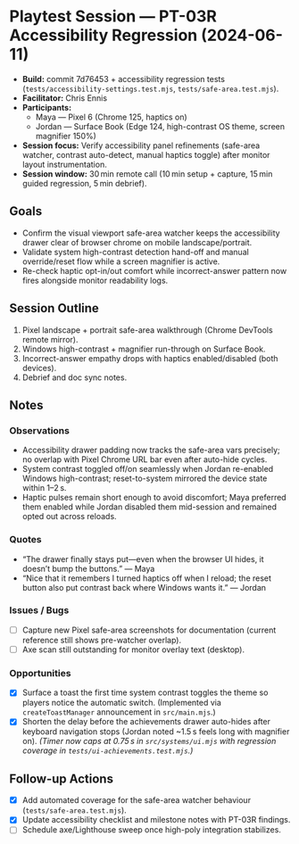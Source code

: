 # Playtest Session — PT-03R Accessibility Regression (2024-06-11)

- **Build:** commit 7d76453 + accessibility regression tests (`tests/accessibility-settings.test.mjs`, `tests/safe-area.test.mjs`).
- **Facilitator:** Chris Ennis
- **Participants:**
  - Maya — Pixel 6 (Chrome 125, haptics on)
  - Jordan — Surface Book (Edge 124, high-contrast OS theme, screen magnifier 150%)
- **Session focus:** Verify accessibility panel refinements (safe-area watcher, contrast auto-detect, manual haptics toggle) after monitor layout instrumentation.
- **Session window:** 30 min remote call (10 min setup + capture, 15 min guided regression, 5 min debrief).

## Goals
- Confirm the visual viewport safe-area watcher keeps the accessibility drawer clear of browser chrome on mobile landscape/portrait.
- Validate system high-contrast detection hand-off and manual override/reset flow while a screen magnifier is active.
- Re-check haptic opt-in/out comfort while incorrect-answer pattern now fires alongside monitor readability logs.

## Session Outline
1. Pixel landscape + portrait safe-area walkthrough (Chrome DevTools remote mirror).
2. Windows high-contrast + magnifier run-through on Surface Book.
3. Incorrect-answer empathy drops with haptics enabled/disabled (both devices).
4. Debrief and doc sync notes.

## Notes
### Observations
- Accessibility drawer padding now tracks the safe-area vars precisely; no overlap with Pixel Chrome URL bar even after auto-hide cycles.
- System contrast toggled off/on seamlessly when Jordan re-enabled Windows high-contrast; reset-to-system mirrored the device state within 1–2 s.
- Haptic pulses remain short enough to avoid discomfort; Maya preferred them enabled while Jordan disabled them mid-session and remained opted out across reloads.

### Quotes
- “The drawer finally stays put—even when the browser UI hides, it doesn’t bump the buttons.” — Maya
- “Nice that it remembers I turned haptics off when I reload; the reset button also put contrast back where Windows wants it.” — Jordan

### Issues / Bugs
- [ ] Capture new Pixel safe-area screenshots for documentation (current reference still shows pre-watcher overlap).
- [ ] Axe scan still outstanding for monitor overlay text (desktop).

### Opportunities
- [x] Surface a toast the first time system contrast toggles the theme so players notice the automatic switch. (Implemented via `createToastManager` announcement in `src/main.mjs`.)
- [x] Shorten the delay before the achievements drawer auto-hides after keyboard navigation stops (Jordan noted ~1.5 s feels long with magnifier on). *(Timer now caps at 0.75 s in `src/systems/ui.mjs` with regression coverage in `tests/ui-achievements.test.mjs`.)*

## Follow-up Actions
- [x] Add automated coverage for the safe-area watcher behaviour (`tests/safe-area.test.mjs`).
- [x] Update accessibility checklist and milestone notes with PT-03R findings.
- [ ] Schedule axe/Lighthouse sweep once high-poly integration stabilizes.
